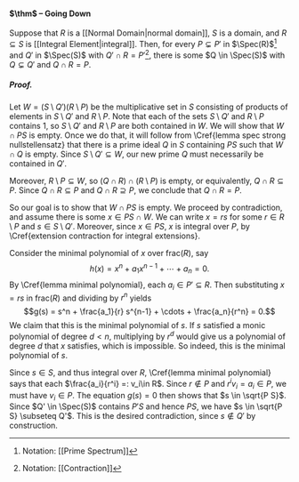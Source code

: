 #### $\thm$ – Going Down
Suppose that $R$ is a [[Normal Domain|normal domain]], $S$ is a domain, and $R\subseteq S$ is [[Integral Element|integral]]. Then, for every $P \subsetneq P'$ in $\Spec(R)$[^1] and $Q'$ in $\Spec(S)$ with $Q' \cap R = P'$[^2], there is some $Q \in \Spec(S)$ with $Q \subsetneq Q'$ and $Q \cap R = P$.

##### *Proof.*
Let $W=(S \setminus Q')(R \setminus P)$ be the multiplicative set in $S$ consisting of products of elements in $S \setminus Q'$ and $R \setminus P$. Note that each of the sets $S \setminus Q'$ and $R \setminus P$ contains $1$, so $S \setminus Q'$ and $R \setminus P$ are both contained in $W$. We will show that $W \cap P S$ is empty. Once we do that, it will follow from \Cref{lemma spec strong nullstellensatz} that there is a prime ideal $Q$ in $S$ containing $P S$ such that $W \cap Q$ is empty. Since $S \setminus Q' \subseteq W$, our new prime $Q$ must necessarily be contained in $Q'$.

Moreover, $R \setminus P \subseteq W$, so $(Q \cap R) \cap (R \setminus P)$ is empty, or equivalently, $Q \cap R \subseteq P$. Since $Q \cap R \subseteq P$ and $Q \cap R \supseteq P$, we conclude that $Q \cap R = P$.
 
So our goal is to show that $W \cap P S$ is empty. We proceed by contradiction, and assume there is some $x \in P S \cap W$. We can write $x=rs$ for some $r\in R \setminus P$ and $s \in S \setminus Q'$. Moreover, since $x \in P S$, $x$ is integral over $P$, by \Cref{extension contraction for integral extensions}.

Consider the minimal polynomial of $x$ over $\mathrm{frac}(R)$, say$$h(x) = x^n + a_1 x^{n-1} + \cdots + a_n = 0.$$By \Cref{lemma minimal polynomial}, each $a_i\in P' \subseteq R$. Then substituting $x=rs$ in $\textrm{frac}(R)$ and dividing by $r^n$ yields $$g(s) = s^n + \frac{a_1}{r} s^{n-1} + \cdots + \frac{a_n}{r^n} = 0.$$We claim that this is the minimal polynomial of $s$. If $s$ satisfied a monic polynomial of degree $d < n$, multiplying by $r^d$ would give us a polynomial of degree $d$ that $x$ satisfies, which is impossible. So indeed, this is the minimal polynomial of $s$.

Since $s\in S$, and thus integral over $R$, \Cref{lemma minimal polynomial} says that each $\frac{a_i}{r^i} =: v_i\in R$. Since $r \notin P$ and $r^i v_i =a_i \in P$, we must have $v_i\in P$. The equation $g(s)=0$ then shows that $s \in \sqrt{P S}$. Since $Q' \in \Spec(S)$ contains $P' S$ and hence $P S$, we have $s \in \sqrt{P S} \subseteq Q'$. This is the desired contradiction, since $s \notin Q'$ by construction.

[^1]: Notation: [[Prime Spectrum]]
[^2]: Notation: [[Contraction]]
